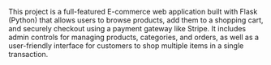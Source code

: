 This project is a full-featured E-commerce web application built with Flask (Python) that allows users to browse products, add them to a shopping cart, and securely checkout using a payment gateway like Stripe. It includes admin controls for managing products, categories, and orders, as well as a user-friendly interface for customers to shop multiple items in a single transaction.
